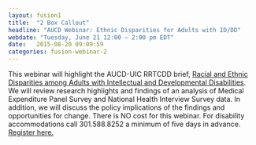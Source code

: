 ```yaml
---
layout: fusion1
title:  "2 Box Callout"
headline: "AUCD Webinar: Ethnic Disparities for Adults with ID/DD"
webdate: "Tuesday, June 21 12:00 – 2:00 pm EDT"
date:   2015-08-20 09:09:59
categories: fusion-webinar-2
---
```

This webinar will highlight the AUCD-UIC RRTCDD brief, <a href="http://bit.ly/1VVuFgw">Racial and Ethnic Disparities among Adults with Intellectual and Developmental Disabilities</a>. We will review research highlights and findings of an analysis of Medical Expenditure Panel Survey and National Health Interview Survey data. In addition, we will discuss the policy implications of the findings and opportunities for change. There is NO cost for this webinar. For disability accommodations call 301.588.8252 a minimum of five days in advance. <a href="https://events-na3.adobeconnect.com/content/connect/c1/1005431686/en/events/event/shared/default_template_simple/event_registration.html?sco-id=1767361194&_charset_=utf-8">Register here.</a>